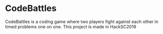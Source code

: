 # CodeBattles 
CodeBattles is a coding game where two players fight against each other in timed problems one on one.
This project is made in HackSC2019
